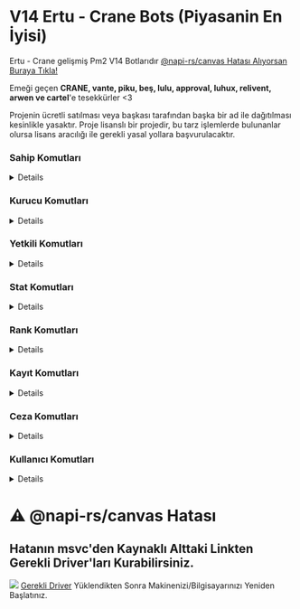 # V14 Ertu - Crane Bots (Piyasanin En İyisi)
Ertu - Crane gelişmiş Pm2 V14 Botlarıdır
<a href="#napirs">@napi-rs/canvas Hatası Alıyorsan Buraya Tıkla!</a>

Emeği geçen **CRANE, vante, piku, beş, lulu, approval, luhux, relivent, arwen ve cartel**'e tesekkürler <3

Projenin ücretli satılması veya başkası tarafından başka bir ad ile dağıtılması kesinlikle yasaktır. Proje lisanslı bir projedir, bu tarz işlemlerde bulunanlar olursa lisans aracılığı ile gerekli yasal yollara başvurulacaktır.

### Sahip Komutları
<details>
  <img src="https://github.com/ertucuk/Discord-Bots-V14/assets/68440024/76b9de4a-b38a-496e-a2fd-443fff2fec9c">
  <img src="https://github.com/ertucuk/Discord-Bots-V14/assets/68440024/52e97829-92ba-49d7-8637-a23b1719affb">
  <img src="https://github.com/ertucuk/Discord-Bots-V14/assets/68440024/0936c1e1-0d45-45db-8873-f1a9988d269a">
  <img src="https://github.com/ertucuk/Discord-Bots-V14/assets/68440024/31f41c70-ec25-486f-b65d-2c0a58716d4b">
  <img src="https://github.com/ertucuk/Discord-Bots-V14/assets/68440024/e6b78a7b-b870-42d2-bc21-32fac6122692" title="Select menülü knk ya cok zor"> (Select menülü knk ya cok zor)
  <img src="https://github.com/ertucuk/Discord-Bots-V14/assets/68440024/8fc7f247-c776-4bdf-9928-8ae99947f8dd">
  <img src="https://github.com/ertucuk/Discord-Bots-V14/assets/68440024/e2ca4d29-3d13-440c-8924-02cadde4a870">
  <img src="https://github.com/ertucuk/Discord-Bots-V14/assets/68440024/abaf7b95-2e51-4e9c-88d9-6320e366487d">
  <img src="https://github.com/ertucuk/Discord-Bots-V14/assets/68440024/0e208275-e5e8-45fe-9323-dadd616f34aa">
  <img src="https://github.com/ertucuk/Discord-Bots-V14/assets/68440024/94e99a06-6cec-423c-b5e8-1db6d0c4fe4a">
  <img src="https://github.com/ertucuk/Discord-Bots-V14/assets/68440024/310ddea2-8c93-4bbf-ab48-34e1fd9a0084">
  <img src="https://github.com/ertucuk/Discord-Bots-V14/assets/68440024/68b686da-1e04-4825-8916-7db45b2c54d7">
  <img src="https://github.com/ertucuk/Discord-Bots-V14/assets/68440024/649b63c5-40c9-47e9-8fa3-64a7f497e55c">
  <img src="https://github.com/ertucuk/Discord-Bots-V14/assets/68440024/7822202c-d5c9-4bdc-aa56-6b6c5f396fc1">
  <img src="https://github.com/ertucuk/Discord-Bots-V14/assets/68440024/07301341-d1ae-478a-9a88-74b0f1475518">
</details>

### Kurucu Komutları
<details>
  <img src="https://github.com/ertucuk/Discord-Bots-V14/assets/68440024/020efc3a-61d1-418c-8a7c-ba8a8e87156d">
  <img src="https://github.com/ertucuk/Discord-Bots-V14/assets/68440024/d3e10eae-eabb-46e5-acd1-c005dcc10d14">
  <img src="https://github.com/ertucuk/Discord-Bots-V14/assets/68440024/5f2b9f25-be18-4a20-99be-81899eb5611a">
  <img src="https://github.com/ertucuk/Discord-Bots-V14/assets/68440024/e7144d2d-6afd-4747-92c3-e3e8388f106b">
</details>

### Yetkili Komutları
<details>
  <img src="https://github.com/ertucuk/Discord-Bots-V14/assets/68440024/b9706281-3118-477c-8c21-320dc564f43c">
  <img src="https://github.com/ertucuk/Discord-Bots-V14/assets/68440024/4886cd77-3d25-47f7-93fe-8f216b32dbf6">
  <img src="https://github.com/ertucuk/Discord-Bots-V14/assets/68440024/9adcddf2-b932-4261-8ac6-734fc4ec1efa">
</details>
  
### Stat Komutları
<details>
  <img src="https://github.com/ertucuk/Discord-Bots-V14/assets/68440024/4704cd47-aefe-4849-a9a7-a66d0ff63829">
  <img src="https://github.com/ertucuk/Discord-Bots-V14/assets/68440024/2833431d-b2c1-4b69-8ff4-67f15b339abf">
  <img src="https://github.com/ertucuk/Discord-Bots-V14/assets/68440024/cf73cc10-c640-4ee5-bcbc-baaee231146b">
  <img src="https://github.com/ertucuk/Discord-Bots-V14/assets/68440024/462d4e2a-e676-453f-9791-1fc1ac7d56ec">
  <img src="https://github.com/ertucuk/Discord-Bots-V14/assets/68440024/0efc8a5d-bf7a-459b-b03d-ac8eb41427a0">
  <img src="https://github.com/ertucuk/Discord-Bots-V14/assets/68440024/a1bbd0cd-59fc-4020-bb52-6430e4c35e61">
  <img src="https://github.com/ertucuk/Discord-Bots-V14/assets/68440024/be2b5ae3-a208-40aa-85d3-683b6bba06c7">
  <img src="https://github.com/ertucuk/Discord-Bots-V14/assets/68440024/8b064bfc-1170-4900-86b1-866c6a46f0a2">
  <img src="https://github.com/ertucuk/Discord-Bots-V14/assets/68440024/583e7685-9485-4d5d-a616-72cabff6d0d6">
  <img src="https://github.com/ertucuk/Discord-Bots-V14/assets/68440024/5a6bba46-0137-4bc8-b0eb-d879f1ccecbd">
  <img src="https://github.com/ertucuk/Discord-Bots-V14/assets/68440024/7819dc34-002d-4a0b-8f12-a7e09379782f">
  <img src="https://github.com/ertucuk/Discord-Bots-V14/assets/68440024/fc467640-5df4-4d4c-8a32-ccd5bc376460">
  <img src="https://github.com/ertucuk/Discord-Bots-V14/assets/68440024/08b87a9e-5a16-40ac-b86c-b3877ce44e85">
</details>

### Rank Komutları
<details>
  <img src="https://github.com/ertucuk/Discord-Bots-V14/assets/68440024/d7096474-3d5e-4a16-a39f-225e38dc3c5a">
  <img src="https://github.com/ertucuk/Discord-Bots-V14/assets/68440024/f63c693e-218e-4565-86b7-745ef0be5ede">
  <img src="https://github.com/ertucuk/Discord-Bots-V14/assets/68440024/68e29151-7856-4843-b0e8-100d0c8ae3e9">
  <img src="https://github.com/ertucuk/Discord-Bots-V14/assets/68440024/fe797be8-7da6-4c57-bc2a-82bf14e7a77f">
</details>


### Kayıt Komutları
<details>
  <img src="https://github.com/ertucuk/Discord-Bots-V14/assets/68440024/d6b2d03f-4fcd-48de-a505-924dc4a3fecd">
  <img src="https://github.com/ertucuk/Discord-Bots-V14/assets/68440024/68016563-db04-45b5-9f61-cb8cfd6066ee">
  <img src="https://github.com/ertucuk/Discord-Bots-V14/assets/68440024/04c183ba-2563-454c-af1e-82ed8b934c7e">
  <img src="https://github.com/ertucuk/Discord-Bots-V14/assets/68440024/b6f42c07-1bd0-4200-b882-caec95192704">
  <img src="https://github.com/ertucuk/Discord-Bots-V14/assets/68440024/30cd0a59-e16a-4ca6-aae0-55dc2c94a736">
</details>

### Ceza Komutları
<details>
  <img src="https://github.com/ertucuk/Discord-Bots-V14/assets/68440024/10d548aa-0f9e-4564-8659-97b58ee18f67">
  <img src="https://github.com/ertucuk/Discord-Bots-V14/assets/68440024/f29359ce-1aa1-4990-adb8-18919a6f5f81">
  <img src="https://github.com/ertucuk/Discord-Bots-V14/assets/68440024/1df0e376-b5fd-4557-9e92-ce30e5d765bb">
  <img src="https://github.com/ertucuk/Discord-Bots-V14/assets/68440024/26a7102a-b450-4126-b539-883df76aa66d">
</details>


### Kullanıcı Komutları 
<details>
  <img src="https://github.com/ertucuk/Discord-Bots-V14/assets/68440024/405a6bd4-4492-4183-a015-b161e2bfaf56">
  <img src="https://github.com/ertucuk/Discord-Bots-V14/assets/68440024/3e523a15-1fdb-4486-b23c-2216daf02c7b">
  <img src="https://github.com/ertucuk/Discord-Bots-V14/assets/68440024/b3f95e95-d250-4fe1-94ba-46928ad6f2e0">
  <img src="https://github.com/ertucuk/Discord-Bots-V14/assets/68440024/3e2d228e-a1b3-4b33-9ff0-24833e89ea9f">
  <img src="https://github.com/ertucuk/Discord-Bots-V14/assets/68440024/66824041-46f2-4013-b6ed-106fdd71a292">
</details>


<h1>⚠️ @napi-rs/canvas Hatası</h1>
<h2 id="napirs">Hatanın msvc'den Kaynaklı Alttaki Linkten Gerekli Driver'ları Kurabilirsiniz.</h2>
<img src="https://cdn.discordapp.com/attachments/950167988127006821/1111440762438172773/2023-05-26_02-45-14.png">
<a href="https://learn.microsoft.com/en-us/cpp/windows/latest-supported-vc-redist?view=msvc-170">Gerekli Driver</a> Yüklendikten Sonra Makinenizi/Bilgisayarınızı Yeniden Başlatınız.
